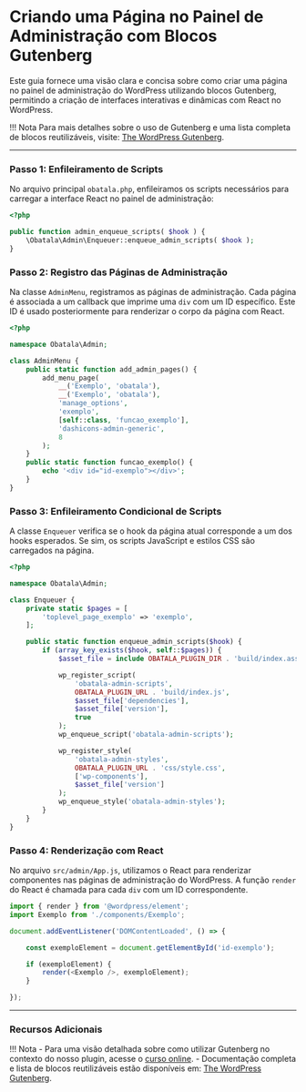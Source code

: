 # Criando uma Página no Painel de Administração com Blocos Gutenberg

Este guia fornece uma visão clara e concisa sobre como criar uma página no painel de administração do WordPress utilizando blocos Gutenberg, permitindo a criação de interfaces interativas e dinâmicas com React no WordPress.

!!! Nota 
    Para mais detalhes sobre o uso de Gutenberg e uma lista completa de blocos reutilizáveis, visite: [The WordPress Gutenberg](https://wordpress.github.io/gutenberg/?path=/docs/docs-introduction--page).

---

### Passo 1: Enfileiramento de Scripts

No arquivo principal `obatala.php`, enfileiramos os scripts necessários para carregar a interface React no painel de administração:

```php
<?php

public function admin_enqueue_scripts( $hook ) {
    \Obatala\Admin\Enqueuer::enqueue_admin_scripts( $hook );
}
```

### Passo 2: Registro das Páginas de Administração

Na classe `AdminMenu`, registramos as páginas de administração. Cada página é associada a um callback que imprime uma `div` com um ID específico. Este ID é usado posteriormente para renderizar o corpo da página com React.

```php
<?php

namespace Obatala\Admin;

class AdminMenu {
    public static function add_admin_pages() {
        add_menu_page(
            __('Exemplo', 'obatala'),
            __('Exemplo', 'obatala'),
            'manage_options',
            'exemplo',
            [self::class, 'funcao_exemplo'],
            'dashicons-admin-generic',
            8
        );
    }
    public static function funcao_exemplo() {
        echo '<div id="id-exemplo"></div>';
    }
}
```

### Passo 3: Enfileiramento Condicional de Scripts

A classe `Enqueuer` verifica se o hook da página atual corresponde a um dos hooks esperados. Se sim, os scripts JavaScript e estilos CSS são carregados na página.

```php
<?php

namespace Obatala\Admin;

class Enqueuer {
    private static $pages = [
        'toplevel_page_exemplo' => 'exemplo',
    ];

    public static function enqueue_admin_scripts($hook) {
        if (array_key_exists($hook, self::$pages)) {
            $asset_file = include OBATALA_PLUGIN_DIR . 'build/index.asset.php';

            wp_register_script(
                'obatala-admin-scripts',
                OBATALA_PLUGIN_URL . 'build/index.js',
                $asset_file['dependencies'],
                $asset_file['version'],
                true
            );
            wp_enqueue_script('obatala-admin-scripts');

            wp_register_style(
                'obatala-admin-styles',
                OBATALA_PLUGIN_URL . 'css/style.css',
                ['wp-components'],
                $asset_file['version']
            );
            wp_enqueue_style('obatala-admin-styles');
        }
    }
}
```

### Passo 4: Renderização com React

No arquivo `src/admin/App.js`, utilizamos o React para renderizar componentes nas páginas de administração do WordPress. A função `render` do React é chamada para cada `div` com um ID correspondente.

```javascript
import { render } from '@wordpress/element';
import Exemplo from './components/Exemplo';

document.addEventListener('DOMContentLoaded', () => {

    const exemploElement = document.getElementById('id-exemplo');

    if (exemploElement) {
        render(<Exemplo />, exemploElement);
    }

});
```

---

### Recursos Adicionais
!!! Nota 
    - Para uma visão detalhada sobre como utilizar Gutenberg no contexto do nosso plugin, acesse o [curso online](https://learn.wordpress.org/course/using-the-wordpress-data-layer/).
    - Documentação completa e lista de blocos reutilizáveis estão disponíveis em: [The WordPress Gutenberg](https://wordpress.github.io/gutenberg/?path=/docs/docs-introduction--page).
